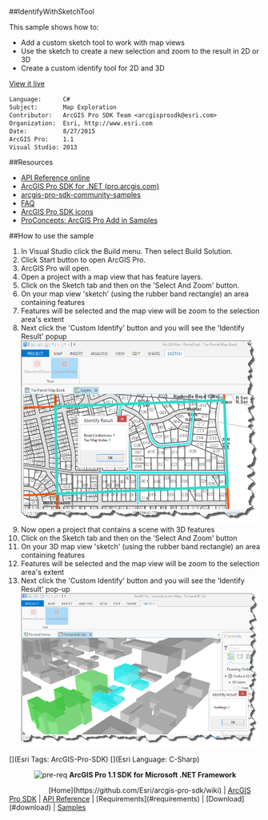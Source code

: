##IdentifyWithSketchTool

<!-- TODO: Write a brief abstract explaining this sample -->
This sample shows how to:   
* Add a custom sketch tool to work with map views  
* Use the sketch to create a new selection and zoom to the result in 2D or 3D  
* Create a custom identify tool for 2D and 3D  
  


<a href="http://pro.arcgis.com/en/pro-app/sdk/" target="_blank">View it live</a>

<!-- TODO: Fill this section below with metadata about this sample-->
```
Language:      C#
Subject:       Map Exploration
Contributor:   ArcGIS Pro SDK Team <arcgisprosdk@esri.com>
Organization:  Esri, http://www.esri.com
Date:          8/27/2015
ArcGIS Pro:    1.1
Visual Studio: 2013
```

##Resources

* [API Reference online](http://pro.arcgis.com/en/pro-app/sdk/api-reference)
* <a href="http://pro.arcgis.com/en/pro-app/sdk/" target="_blank">ArcGIS Pro SDK for .NET (pro.arcgis.com)</a>
* [arcgis-pro-sdk-community-samples](http://github.com/Esri/arcgis-pro-sdk-community-samples)
* [FAQ](http://github.com/Esri/arcgis-pro-sdk/wiki/FAQ)
* [ArcGIS Pro SDK icons](https://github.com/Esri/arcgis-pro-sdk/releases/tag/1.1.0.3308)
* [ProConcepts: ArcGIS Pro Add in Samples](https://github.com/Esri/arcgis-pro-sdk-community-samples/wiki/ProConcepts-ArcGIS-Pro-Add-in-Samples)

##How to use the sample
<!-- TODO: Explain how this sample can be used. To use images in this section, create the image file in your sample project's screenshots folder. Use relative url to link to this image using this syntax: ![My sample Image](FacePage/SampleImage.png) -->
1. In Visual Studio click the Build menu. Then select Build Solution.  
1. Click Start button to open ArcGIS Pro.  
1. ArcGIS Pro will open.   
1. Open a project with a map view that has feature layers.  
1. Click on the Sketch tab and then on the 'Select And Zoom' button.  
1. On your map view 'sketch' (using the rubber band rectangle) an area containing features  
1. Features will be selected and the map view will be zoom to the selection area's extent  
1. Next click the 'Custom Identify' button and you will see the 'Identify Result' popup  
![UI](Screenshots/2DScreen.png)      
1. Now open a project that contains a scene with 3D features  
1. Click on the Sketch tab and then on the 'Select And Zoom' button  
1. On your 3D map view 'sketch' (using the rubber band rectangle) an area containing features  
1. Features will be selected and the map view will be zoom to the selection area's extent  
1. Next click the 'Custom Identify' button and you will see the 'Identify Result' pop-up  
![UI](Screenshots/3DScreen.png)      
  


[](Esri Tags: ArcGIS-Pro-SDK)
[](Esri Language: C-Sharp)​


<p align = center><img src="http://esri.github.io/arcgis-pro-sdk/images/ArcGISPro.png"  alt="pre-req" align = "top" height = "20" width = "20" >
<b> ArcGIS Pro 1.1 SDK for Microsoft .NET Framework</b>
</p>
&nbsp;&nbsp;&nbsp;&nbsp;&nbsp;&nbsp;&nbsp;&nbsp;&nbsp;&nbsp;&nbsp;&nbsp;&nbsp;&nbsp;&nbsp;&nbsp;&nbsp;&nbsp;&nbsp;&nbsp;[Home](https://github.com/Esri/arcgis-pro-sdk/wiki) | <a href="http://pro.arcgis.com/en/pro-app/sdk" target="_blank">ArcGIS Pro SDK</a> | <a href="http://pro.arcgis.com/en/pro-app/sdk/api-reference" target="_blank">API Reference</a> | [Requirements](#requirements) | [Download](#download) |  <a href="http://github.com/esri/arcgis-pro-sdk-community-samples" target="_blank">Samples</a>
